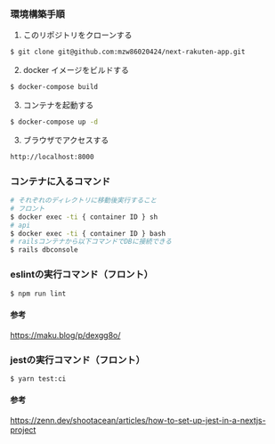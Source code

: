 ### 環境構築手順

1. このリポジトリをクローンする

```bash
$ git clone git@github.com:mzw86020424/next-rakuten-app.git
```


2. docker イメージをビルドする

```bash
$ docker-compose build
```

3. コンテナを起動する

```bash
$ docker-compose up -d
```

3. ブラウザでアクセスする

```bash
http://localhost:8000
```

### コンテナに入るコマンド

```bash
# それぞれのディレクトリに移動後実行すること
# フロント
$ docker exec -ti { container ID } sh
# api
$ docker exec -ti { container ID } bash
# railsコンテナから以下コマンドでDBに接続できる
$ rails dbconsole
```

### eslintの実行コマンド（フロント）

```bash
$ npm run lint
```
#### 参考
https://maku.blog/p/dexgg8o/


### jestの実行コマンド（フロント）
```bash
$ yarn test:ci
```
#### 参考
https://zenn.dev/shootacean/articles/how-to-set-up-jest-in-a-nextjs-project
